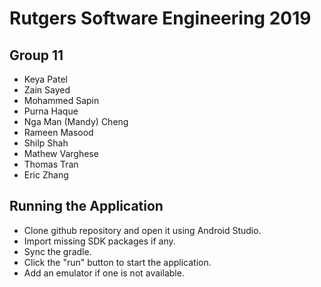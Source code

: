 # Rutgers Software Engineering 2019

## Group 11  

* Keya Patel
* Zain Sayed
* Mohammed Sapin
* Purna Haque
* Nga Man (Mandy) Cheng
* Rameen Masood
* Shilp Shah
* Mathew Varghese
* Thomas Tran
* Eric Zhang

## Running the Application

* Clone github repository and open it using Android Studio.
* Import missing SDK packages if any.
* Sync the gradle.
* Click the "run" button to start the application.
* Add an emulator if one is not available.